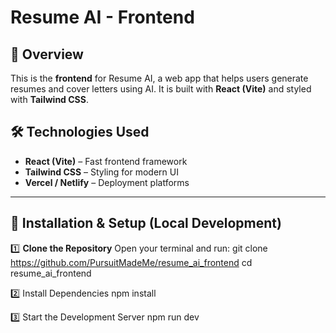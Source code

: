 # Resume AI - Frontend

## 🚀 Overview
This is the **frontend** for Resume AI, a web app that helps users generate resumes and cover letters using AI. It is built with **React (Vite)** and styled with **Tailwind CSS**.

## 🛠️ Technologies Used
- **React (Vite)** – Fast frontend framework
- **Tailwind CSS** – Styling for modern UI
- **Vercel / Netlify** – Deployment platforms

---

## 🔧 Installation & Setup (Local Development)
1️⃣ **Clone the Repository**
Open your terminal and run:
git clone https://github.com/PursuitMadeMe/resume_ai_frontend
cd resume_ai_frontend

2️⃣ Install Dependencies
npm install

3️⃣ Start the Development Server
npm run dev